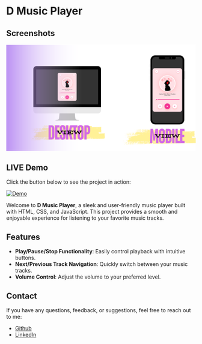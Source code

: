 # D Music Player

## Screenshots

![D Music Player Screenshot](https://github.com/Daniish-Qureshi/D-Music-Player/blob/main/Desktop.png)

## LIVE Demo

Click the button below to see the project in action:

[![Demo](https://img.shields.io/badge/LIVE_DEMO-black)](https://daniish-qureshi.github.io/D-Music-Player/)

Welcome to **D Music Player**, a sleek and user-friendly music player built with HTML, CSS, and JavaScript. This project provides a smooth and enjoyable experience for listening to your favorite music tracks.

## Features

- **Play/Pause/Stop Functionality**: Easily control playback with intuitive buttons.
- **Next/Previous Track Navigation**: Quickly switch between your music tracks.
- **Volume Control**: Adjust the volume to your preferred level.


## Contact

If you have any questions, feedback, or suggestions, feel free to reach out to me:

- [Github](https://github.com/Daniish-Qureshi)
- [LinkedIn](https://www.linkedin.com/in/danishqureshi786)
